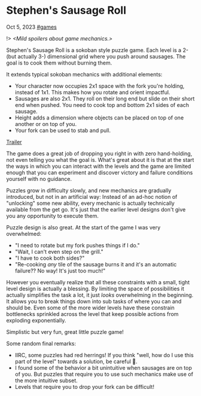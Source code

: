 # Stephen's Sausage Roll

<span class="date">Oct 5, 2023</span>
<span class="tags">[#games](/blog/#games)</span>

!> _\<Mild spoilers about game mechanics.\>_

Stephen's Sausage Roll is a sokoban style puzzle game.
Each level is a 2- (but actually 3-) dimensional grid where you push around sausages.
The goal is to cook them without burning them.

It extends typical sokoban mechanics with additional elements:

- Your character now occupies 2x1 space with the fork you're holding, instead of 1x1.
  This makes how you rotate and orient impactful.
- Sausages are also 2x1.
  They roll on their long end but slide on their short end when pushed.
  You need to cook top and bottom 2x1 sides of each sausage.
- Height adds a dimension where objects can be placed on top of one another or on top of you.
- Your fork can be used to stab and pull.

[Trailer](https://www.youtube.com/embed/lCNqYLGwqxU ":include :type=iframe class=video frameborder=0 allowfullscreen")

The game does a great job of dropping you right in with zero hand-holding, not even telling you what the goal is.
What's great about it is that at the start the ways in which you can interact with the levels and the game are limited enough that you can experiment and discover victory and failure conditions yourself with no guidance.

Puzzles grow in difficulty slowly, and new mechanics are gradually introduced, but not in an artificial way:
Instead of an ad-hoc notion of "unlocking" some new ability, every mechanic is actually technically available from the get go.
It's just that the earlier level designs don't give you any opportunity to execute them.

Puzzle design is also great.
At the start of the game I was very overwhelmed:

- "I need to rotate but my fork pushes things if I do."
- "Wait, I can't even step on the grill."
- "I have to cook both sides?"
- "Re-cooking _any_ tile of the sausage burns it and it's an automatic failure?? No way! It's just too much!"

However you eventually realize that all these constraints with a small, tight level design is actually a blessing.
By limiting the space of possibilities it actually simplifies the task a lot, it just _looks_ overwhelming in the beginning.
It allows you to break things down into sub tasks of where you can and should be.
Even some of the more wider levels have these constrain bottlenecks sprinkled across the level that keep possible actions from exploding exponentially.

Simplistic but very fun, great little puzzle game!

Some random final remarks:

- IIRC, some puzzles <span class="spoiler">had red herrings! If you think "well, how do I use this part of the level" towards a solution,</span> be careful 🤣.
- I found some of the behavior a bit unintuitive when sausages are on top of you. But puzzles that require you to use such mechanics make use of the more intuitive subset.
- Levels that require <span class="spoiler">you to drop your fork</span> can be difficult!

<script src="https://giscus.app/client.js"
        data-id="/blog/sausage"
        data-repo="oir/webpage"
        data-repo-id="MDEwOlJlcG9zaXRvcnk5Nzk5Nzc3Ng=="
        data-category="Blog comments"
        data-category-id="DIC_kwDOBddT0M4CZwjU"
        data-mapping="specific"
        data-term="Stephen's Sausage Roll"
        data-strict="0"
        data-reactions-enabled="1"
        data-emit-metadata="0"
        data-input-position="bottom"
        data-theme="https://wtimesx.com/styles/comments.css"
        data-lang="en"
        crossorigin="anonymous"
        async>
</script>
